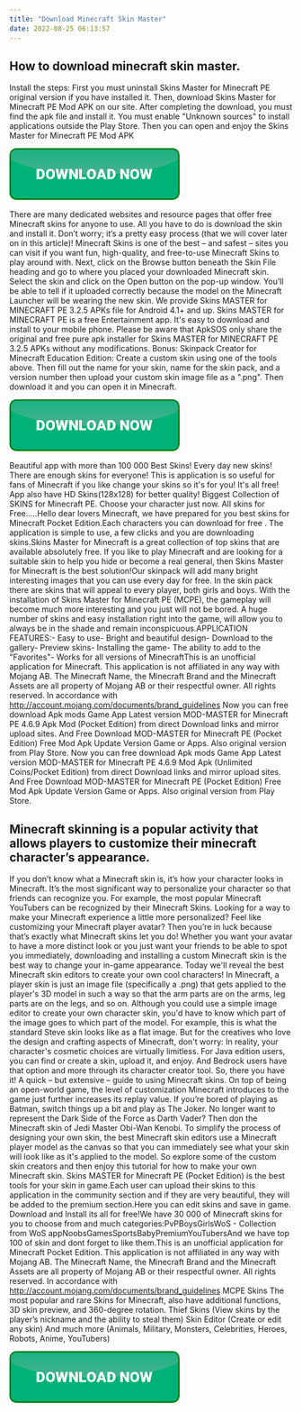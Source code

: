 ```yaml
---
title: "Download Minecraft Skin Master"
date: 2022-08-25 06:13:57
---
```


## How to download minecraft skin master.

Install the steps: First you must uninstall Skins Master for Minecraft PE original version if you have installed it. Then, download Skins Master for Minecraft PE Mod APK on our site. After completing the download, you must find the apk file and install it. You must enable "Unknown sources" to install applications outside the Play Store. Then you can open and enjoy the Skins Master for Minecraft PE Mod APK

[![button](https://github.com/minecraftbay/minecraftbay.github.io/blob/main/dlbutton.png?raw=true)](https://minecraftsync.com/download-minecraft-skin)


There are many dedicated websites and resource pages that offer free Minecraft skins for anyone to use. All you have to do is download the skin and install it. Don’t worry; it’s a pretty easy process (that we will cover later on in this article)! Minecraft Skins is one of the best – and safest – sites you can visit if you want fun, high-quality, and free-to-use Minecraft Skins to play around with.
Next, click on the Browse button beneath the Skin File heading and go to where you placed your downloaded Minecraft skin. Select the skin and click on the Open button on the pop-up window. You’ll be able to tell if it uploaded correctly because the model on the Minecraft Launcher will be wearing the new skin.
We provide Skins MASTER for MINECRAFT PE 3.2.5 APKs file for Android 4.1+ and up. Skins MASTER for MINECRAFT PE is a free Entertainment app. It's easy to download and install to your mobile phone. Please be aware that ApkSOS only share the original and free pure apk installer for Skins MASTER for MINECRAFT PE 3.2.5 APKs without any modifications.
Bonus: Skinpack Creator for Minecraft Education Edition: Create a custom skin using one of the tools above. Then fill out the name for your skin, name for the skin pack, and a version number then upload your custom skin image file as a ".png". Then download it and you can open it in Minecraft.

[![button](https://github.com/minecraftbay/minecraftbay.github.io/blob/main/dlbutton.png?raw=true)](https://minecraftsync.com/download-minecraft-skin)


Beautiful app with more than 100 000 Best Skins! Every day new skins! There are enough skins for everyone! This is application is so useful for fans of Minecraft if you like change your skins so it's for you! It's all free! App also have HD Skins(128x128) for better quality!
Biggest Collection of SKINS for Minecraft PE. Choose your character just now. All skins for Free.....Hello dear lovers Minecraft, we have prepared for you best skins for Minecraft Pocket Edition.Each characters you can download for free . The application is simple to use, a few clicks and you are downloading skins.Skins Master for Minecraft is a great collection of top skins that are available absolutely free. If you like to play Minecraft and are looking for a suitable skin to help you hide or become a real general, then Skins Master for Minecraft is the best solution!Our skinpack will add many bright interesting images that you can use every day for free. In the skin pack there are skins that will appeal to every player, both girls and boys. With the installation of Skins Master for Minecraft PE (MCPE), the gameplay will become much more interesting and you just will not be bored. A huge number of skins and easy installation right into the game, will allow you to always be in the shade and remain inconspicuous.APPLICATION FEATURES:- Easy to use- Bright and beautiful design- Download to the gallery- Preview skins- Installing the game- The ability to add to the "Favorites"- Works for all versions of MinecraftThis is an unofficial application for Minecraft. This application is not affiliated in any way with Mojang AB. The Minecraft Name, the Minecraft Brand and the Minecraft Assets are all property of Mojang AB or their respectful owner. All rights reserved. In accordance with http://account.mojang.com/documents/brand_guidelines
Now you can free download Apk mods Game App Latest version MOD-MASTER for Minecraft PE 4.6.9 Apk Mod (Pocket Edition) from direct Download links and mirror upload sites. And Free Download MOD-MASTER for Minecraft PE (Pocket Edition) Free Mod Apk Update Version Game or Apps. Also original version from Play Store.
Now you can free download Apk mods Game App Latest version MOD-MASTER for Minecraft PE 4.6.9 Mod Apk (Unlimited Coins/Pocket Edition) from direct Download links and mirror upload sites. And Free Download MOD-MASTER for Minecraft PE (Pocket Edition) Free Mod Apk Update Version Game or Apps. Also original version from Play Store.

## Minecraft skinning is a popular activity that allows players to customize their minecraft character’s appearance.

If you don’t know what a Minecraft skin is, it’s how your character looks in Minecraft. It’s the most significant way to personalize your character so that friends can recognize you. For example, the most popular Minecraft YouTubers can be recognized by their Minecraft Skins.
Looking for a way to make your Minecraft experience a little more personalized? Feel like customizing your Minecraft player avatar? Then you’re in luck because that’s exactly what Minecraft skins let you do! Whether you want your avatar to have a more distinct look or you just want your friends to be able to spot you immediately, downloading and installing a custom Minecraft skin is the best way to change your in-game appearance.
Today we'll reveal the best Minecraft skin editors to create your own cool characters! In Minecraft, a player skin is just an image file (specifically a .png) that gets applied to the player's 3D model in such a way so that the arm parts are on the arms, leg parts are on the legs, and so on. Although you could use a simple image editor to create your own character skin, you'd have to know which part of the image goes to which part of the model. For example, this is what the standard Steve skin looks like as a flat image.
But for the creatives who love the design and crafting aspects of Minecraft, don't worry: In reality, your character's cosmetic choices are virtually limitless. For Java edition users, you can find or create a skin, upload it, and enjoy. And Bedrock users have that option and more through its character creator tool.
So, there you have it! A quick – but extensive – guide to using Minecraft skins. On top of being an open-world game, the level of customization Minecraft introduces to the game just further increases its replay value. If you’re bored of playing as Batman, switch things up a bit and play as The Joker. No longer want to represent the Dark Side of the Force as Darth Vader? Then don the Minecraft skin of Jedi Master Obi-Wan Kenobi.
To simplify the process of designing your own skin, the best Minecraft skin editors use a Minecraft player model as the canvas so that you can immediately see what your skin will look like as it's applied to the model. So explore some of the custom skin creators and then enjoy this tutorial for how to make your own Minecraft skin.
Skins MASTER for Minecraft PE (Pocket Edition) is the best tools for your skin in game.Each user can upload their skins to this application in the community section and if they are very beautiful, they will be added to the premium section.Here you can edit skins and save in game. Download and Install its all for free!We have 30 000 of Minecraft skins for you to choose from and much categories:PvPBoysGirlsWoS - Collection from WoS appNoobsGamesSportsBabyPremiumYouTubersAnd we have top 100 of skin and dont forget to like them.This is an unofficial application for Minecraft Pocket Edition. This application is not affiliated in any way with Mojang AB. The Minecraft Name, the Minecraft Brand and the Minecraft Assets are all property of Mojang AB or their respectful owner. All rights reserved. In accordance with http://account.mojang.com/documents/brand_guidelines
MCPE Skins
The most popular and rare Skins for Minecraft, also have additional functions, 3D skin preview, and 360-degree rotation.
Thief Skins (View skins by the player’s nickname and the ability to steal them)
Skin Editor (Create or edit any skin)
And much more (Animals, Military, Monsters, Celebrities, Heroes, Robots, Anime, YouTubers)


[![button](https://github.com/minecraftbay/minecraftbay.github.io/blob/main/dlbutton.png?raw=true)](https://minecraftsync.com/download-minecraft-skin)